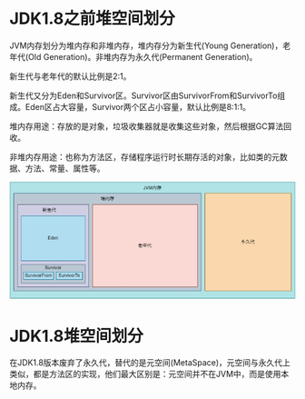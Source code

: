 # JDK1.8之前堆空间划分

JVM内存划分为堆内存和非堆内存，堆内存分为新生代(Young Generation)，老年代(Old Generation)。非堆内存为永久代(Permanent Generation)。

新生代与老年代的默认比例是2:1。

新生代又分为Eden和Survivor区。Survivor区由SurvivorFrom和SurvivorTo组成。Eden区占大容量，Survivor两个区占小容量，默认比例是8:1:1。

堆内存用途：存放的是对象，垃圾收集器就是收集这些对象，然后根据GC算法回收。

非堆内存用途：也称为方法区，存储程序运行时长期存活的对象，比如类的元数据、方法、常量、属性等。

![](./img/jdk7heap.jpg)

# JDK1.8堆空间划分

在JDK1.8版本废弃了永久代，替代的是元空间(MetaSpace)，元空间与永久代上类似，都是方法区的实现，他们最大区别是：元空间并不在JVM中，而是使用本地内存。
